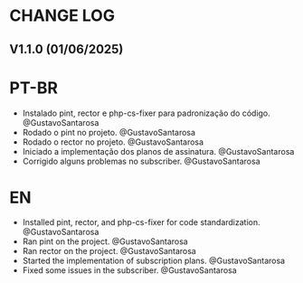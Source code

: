 # CHANGE LOG

## V1.1.0 (01/06/2025)

# PT-BR

- Instalado pint, rector e php-cs-fixer para padronização do código. @GustavoSantarosa
- Rodado o pint no projeto. @GustavoSantarosa
- Rodado o rector no projeto. @GustavoSantarosa
- Iniciado a implementação dos planos de assinatura. @GustavoSantarosa
- Corrigido alguns problemas no subscriber. @GustavoSantarosa

# EN

- Installed pint, rector, and php-cs-fixer for code standardization. @GustavoSantarosa
- Ran pint on the project. @GustavoSantarosa
- Ran rector on the project. @GustavoSantarosa
- Started the implementation of subscription plans. @GustavoSantarosa
- Fixed some issues in the subscriber. @GustavoSantarosa
